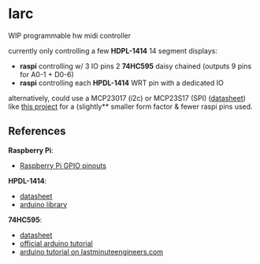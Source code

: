 # larc

WIP programmable hw midi controller

currently only controlling a few **HDPL-1414** 14 segment displays:
 - **raspi** controlling w/ 3 IO pins 2 **74HC595** daisy chained (outputs 9 pins for A0-1 + D0-6)
 - **raspi** controlling each **HPDL-1414** WRT pin with a dedicated IO

alternatively, could use a MCP23017 (i2c) or MCP23S17 (SPI) ([datasheet](https://ww1.microchip.com/downloads/en/devicedoc/20001952c.pdf)) like [this project](https://github.com/RoelandR/HPDL-1414-board) for a (slightly** smaller form factor & fewer raspi pins used.


## References

**Raspberry Pi**:
 - [Raspberry Pi GPIO pinouts](https://pinout.xyz/pinout/wiringpi#)

**HPDL-1414**:
 - [datasheet](http://www.farnell.com/datasheets/76528.pdf)
 - [arduino library](https://github.com/marecl/HPDL1414/blob/master/src/HPDL1414.cpp)

**74HC595**:
 - [datasheet](https://www.ti.com/lit/ds/symlink/sn74hc595.pdf)
 - [official arduino tutorial](https://www.arduino.cc/en/Tutorial/Foundations/ShiftOut)
 - [arduino tutorial on lastminuteengineers.com](https://lastminuteengineers.com/74hc595-shift-register-arduino-tutorial/)
